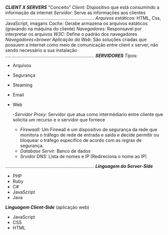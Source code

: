***CLIENT X SERVERS***
"Conceito"
_Client:_ Dispositivo que está consumindo a informação da internet 
_Servidor:_ Serve as informações aos clientes
*......................................................................*
_Arquivos estáticos:_ HTML, Css, JavaScript, imagans 
_Cache:_ Gerabe armazena os arquivos eatáticos (gravando na máquina do cliente)
_Navegadores:_ Responsavel por interpretar os arquivos 
_W3C:_ Define o padrão dos navegadores 
*_Navegadores=brower_*
_Aplicação da Web:_ São soluções criadas que possuem a internet como meio de comunicação entre client x server, não sendo necessário a sua instalação
*......................................................................*
***SERVIDORES***
*_Tipos:_*
- Arquivos 
- Segurança 
- Steaming
- Email
- Web
  
  -_Servidor Proxy:_ Servidor que atua como intermédiario entre cliente que solicita um recurso e o servidor que fornece 
  - _Firewaall:_ Um Firewall é um dispositivo de segurança da rede que monitora o tráfego de rede de entrada e saída e decide permitir ou bloquear o tráfego especifico de acordo com as regras de segurança. 
  - _Database Servir:_ Banco de dados
  - _Srvidor DNS:_ Lista de nomes e IP (Redireciona o nome ao IP)

*......................................................................*
***Linguagem do Server-Side***
- PHP
- Ruby 
- C#
- JavaScript
- Java 
  
***Linguagem Client-Side*** (aplicação web)
- JavaScript 
- CSS
- HTML